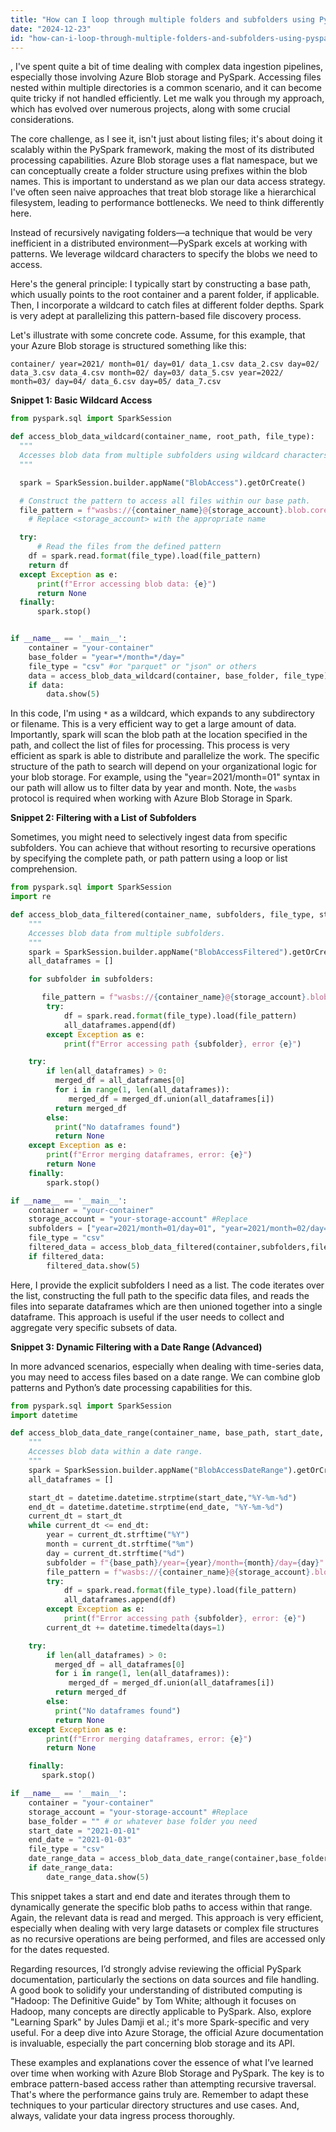 ```yaml
---
title: "How can I loop through multiple folders and subfolders using PySpark in Azure Blob?"
date: "2024-12-23"
id: "how-can-i-loop-through-multiple-folders-and-subfolders-using-pyspark-in-azure-blob"
---
```


,  I've spent quite a bit of time dealing with complex data ingestion pipelines, especially those involving Azure Blob storage and PySpark. Accessing files nested within multiple directories is a common scenario, and it can become quite tricky if not handled efficiently. Let me walk you through my approach, which has evolved over numerous projects, along with some crucial considerations.

The core challenge, as I see it, isn't just about listing files; it's about doing it scalably within the PySpark framework, making the most of its distributed processing capabilities. Azure Blob storage uses a flat namespace, but we can conceptually create a folder structure using prefixes within the blob names. This is important to understand as we plan our data access strategy. I've often seen naive approaches that treat blob storage like a hierarchical filesystem, leading to performance bottlenecks. We need to think differently here.

Instead of recursively navigating folders—a technique that would be very inefficient in a distributed environment—PySpark excels at working with patterns. We leverage wildcard characters to specify the blobs we need to access.

Here's the general principle: I typically start by constructing a base path, which usually points to the root container and a parent folder, if applicable. Then, I incorporate a wildcard to catch files at different folder depths. Spark is very adept at parallelizing this pattern-based file discovery process.

Let's illustrate with some concrete code. Assume, for this example, that your Azure Blob storage is structured something like this:

`container/
  year=2021/
    month=01/
      day=01/
        data_1.csv
        data_2.csv
      day=02/
        data_3.csv
        data_4.csv
    month=02/
      day=03/
        data_5.csv
  year=2022/
    month=03/
      day=04/
         data_6.csv
      day=05/
        data_7.csv`

**Snippet 1: Basic Wildcard Access**

```python
from pyspark.sql import SparkSession

def access_blob_data_wildcard(container_name, root_path, file_type):
  """
  Accesses blob data from multiple subfolders using wildcard characters.
  """

  spark = SparkSession.builder.appName("BlobAccess").getOrCreate()

  # Construct the pattern to access all files within our base path.
  file_pattern = f"wasbs://{container_name}@{storage_account}.blob.core.windows.net/{root_path}/*/*/*/*.{file_type}"
    # Replace <storage_account> with the appropriate name

  try:
      # Read the files from the defined pattern
    df = spark.read.format(file_type).load(file_pattern)
    return df
  except Exception as e:
      print(f"Error accessing blob data: {e}")
      return None
  finally:
      spark.stop()


if __name__ == '__main__':
    container = "your-container"
    base_folder = "year=*/month=*/day="
    file_type = "csv" #or "parquet" or "json" or others
    data = access_blob_data_wildcard(container, base_folder, file_type)
    if data:
        data.show(5)
```

In this code, I'm using `*` as a wildcard, which expands to any subdirectory or filename. This is a very efficient way to get a large amount of data. Importantly, spark will scan the blob path at the location specified in the path, and collect the list of files for processing. This process is very efficient as spark is able to distribute and parallelize the work. The specific structure of the path to search will depend on your organizational logic for your blob storage. For example, using the "year=2021/month=01" syntax in our path will allow us to filter data by year and month. Note, the `wasbs` protocol is required when working with Azure Blob Storage in Spark.

**Snippet 2: Filtering with a List of Subfolders**

Sometimes, you might need to selectively ingest data from specific subfolders. You can achieve that without resorting to recursive operations by specifying the complete path, or path pattern using a loop or list comprehension.

```python
from pyspark.sql import SparkSession
import re

def access_blob_data_filtered(container_name, subfolders, file_type, storage_account):
    """
    Accesses blob data from multiple subfolders.
    """
    spark = SparkSession.builder.appName("BlobAccessFiltered").getOrCreate()
    all_dataframes = []

    for subfolder in subfolders:

       file_pattern = f"wasbs://{container_name}@{storage_account}.blob.core.windows.net/{subfolder}/*.{file_type}"
        try:
            df = spark.read.format(file_type).load(file_pattern)
            all_dataframes.append(df)
        except Exception as e:
            print(f"Error accessing path {subfolder}, error {e}")

    try:
        if len(all_dataframes) > 0:
          merged_df = all_dataframes[0]
          for i in range(1, len(all_dataframes)):
             merged_df = merged_df.union(all_dataframes[i])
          return merged_df
        else:
          print("No dataframes found")
          return None
    except Exception as e:
        print(f"Error merging dataframes, error: {e}")
        return None
    finally:
        spark.stop()

if __name__ == '__main__':
    container = "your-container"
    storage_account = "your-storage-account" #Replace
    subfolders = ["year=2021/month=01/day=01", "year=2021/month=02/day=03","year=2022/month=03/day=04" ]
    file_type = "csv"
    filtered_data = access_blob_data_filtered(container,subfolders,file_type, storage_account)
    if filtered_data:
        filtered_data.show(5)
```

Here, I provide the explicit subfolders I need as a list. The code iterates over the list, constructing the full path to the specific data files, and reads the files into separate dataframes which are then unioned together into a single dataframe. This approach is useful if the user needs to collect and aggregate very specific subsets of data.

**Snippet 3: Dynamic Filtering with a Date Range (Advanced)**

In more advanced scenarios, especially when dealing with time-series data, you may need to access files based on a date range. We can combine glob patterns and Python’s date processing capabilities for this.

```python
from pyspark.sql import SparkSession
import datetime

def access_blob_data_date_range(container_name, base_path, start_date, end_date, file_type, storage_account):
    """
    Accesses blob data within a date range.
    """
    spark = SparkSession.builder.appName("BlobAccessDateRange").getOrCreate()
    all_dataframes = []

    start_dt = datetime.datetime.strptime(start_date,"%Y-%m-%d")
    end_dt = datetime.datetime.strptime(end_date, "%Y-%m-%d")
    current_dt = start_dt
    while current_dt <= end_dt:
        year = current_dt.strftime("%Y")
        month = current_dt.strftime("%m")
        day = current_dt.strftime("%d")
        subfolder = f"{base_path}/year={year}/month={month}/day={day}"
        file_pattern = f"wasbs://{container_name}@{storage_account}.blob.core.windows.net/{subfolder}/*.{file_type}"
        try:
            df = spark.read.format(file_type).load(file_pattern)
            all_dataframes.append(df)
        except Exception as e:
            print(f"Error accessing path {subfolder}, error: {e}")
        current_dt += datetime.timedelta(days=1)

    try:
        if len(all_dataframes) > 0:
          merged_df = all_dataframes[0]
          for i in range(1, len(all_dataframes)):
             merged_df = merged_df.union(all_dataframes[i])
          return merged_df
        else:
          print("No dataframes found")
          return None
    except Exception as e:
        print(f"Error merging dataframes, error: {e}")
        return None

    finally:
       spark.stop()

if __name__ == '__main__':
    container = "your-container"
    storage_account = "your-storage-account" #Replace
    base_folder = "" # or whatever base folder you need
    start_date = "2021-01-01"
    end_date = "2021-01-03"
    file_type = "csv"
    date_range_data = access_blob_data_date_range(container,base_folder,start_date, end_date, file_type, storage_account)
    if date_range_data:
        date_range_data.show(5)
```

This snippet takes a start and end date and iterates through them to dynamically generate the specific blob paths to access within that range. Again, the relevant data is read and merged. This approach is very efficient, especially when dealing with very large datasets or complex file structures as no recursive operations are being performed, and files are accessed only for the dates requested.

Regarding resources, I’d strongly advise reviewing the official PySpark documentation, particularly the sections on data sources and file handling. A good book to solidify your understanding of distributed computing is "Hadoop: The Definitive Guide" by Tom White; although it focuses on Hadoop, many concepts are directly applicable to PySpark. Also, explore "Learning Spark" by Jules Damji et al.; it's more Spark-specific and very useful. For a deep dive into Azure Storage, the official Azure documentation is invaluable, especially the part concerning blob storage and its API.

These examples and explanations cover the essence of what I’ve learned over time when working with Azure Blob Storage and PySpark. The key is to embrace pattern-based access rather than attempting recursive traversal. That's where the performance gains truly are. Remember to adapt these techniques to your particular directory structures and use cases. And, always, validate your data ingress process thoroughly.
